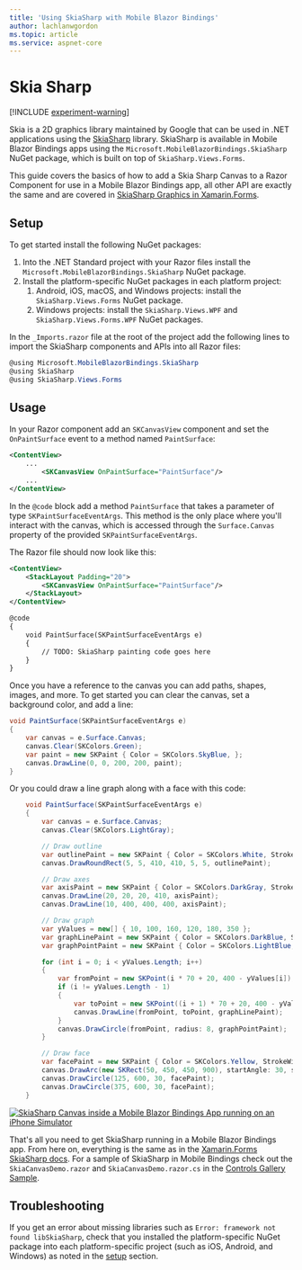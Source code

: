 ```yaml
---
title: 'Using SkiaSharp with Mobile Blazor Bindings'
author: lachlanwgordon
ms.topic: article
ms.service: aspnet-core
---
```


# Skia Sharp

[!INCLUDE [experiment-warning](../includes/experiment-warning.md)]

Skia is a 2D graphics library maintained by Google that can be used in .NET applications using the [SkiaSharp](https://github.com/mono/SkiaSharp) library. SkiaSharp is available in Mobile Blazor Bindings apps using the `Microsoft.MobileBlazorBindings.SkiaSharp` NuGet package, which is built on top of `SkiaSharp.Views.Forms`.

This guide covers the basics of how to add a Skia Sharp Canvas to a Razor Component for use in a Mobile Blazor Bindings app, all other API are exactly the same and are covered in [SkiaSharp Graphics in Xamarin.Forms](/xamarin/xamarin-forms/user-interface/graphics/skiasharp/).

## Setup

To get started install the following NuGet packages:

1. Into the .NET Standard project with your Razor files install the `Microsoft.MobileBlazorBindings.SkiaSharp` NuGet package.
1. Install the platform-specific NuGet packages in each platform project:
    1. Android, iOS, macOS, and Windows projects: install the `SkiaSharp.Views.Forms` NuGet package.
    1. Windows projects: install the `SkiaSharp.Views.WPF` and `SkiaSharp.Views.Forms.WPF` NuGet packages.

In the `_Imports.razor` file at the root of the project add the following lines to import the SkiaSharp components and APIs into all Razor files:

```c#
@using Microsoft.MobileBlazorBindings.SkiaSharp
@using SkiaSharp
@using SkiaSharp.Views.Forms
```

## Usage

In your Razor component add an `SKCanvasView` component and set the `OnPaintSurface` event to a method named `PaintSurface`:

```xml
<ContentView>
    ...
        <SKCanvasView OnPaintSurface="PaintSurface"/>
    ...
</ContentView>
```

In the `@code` block add a method `PaintSurface` that takes a parameter of type `SKPaintSurfaceEventArgs`. This method is the only place where you'll interact with the canvas, which is accessed through the `Surface.Canvas` property of the provided `SKPaintSurfaceEventArgs`.

The Razor file should now look like this:

```xml
<ContentView>
    <StackLayout Padding="20">
        <SKCanvasView OnPaintSurface="PaintSurface"/>
    </StackLayout>
</ContentView>

@code
{
    void PaintSurface(SKPaintSurfaceEventArgs e)
    {
        // TODO: SkiaSharp painting code goes here
    }
}
```

Once you have a reference to the canvas you can add paths, shapes, images, and more. To get started you can clear the canvas, set a background color, and add a line:

```c#
void PaintSurface(SKPaintSurfaceEventArgs e)
{
    var canvas = e.Surface.Canvas;
    canvas.Clear(SKColors.Green);
    var paint = new SKPaint { Color = SKColors.SkyBlue, };
    canvas.DrawLine(0, 0, 200, 200, paint);
}
```

Or you could draw a line graph along with a face with this code:

```csharp
    void PaintSurface(SKPaintSurfaceEventArgs e)
    {
        var canvas = e.Surface.Canvas;
        canvas.Clear(SKColors.LightGray);

        // Draw outline
        var outlinePaint = new SKPaint { Color = SKColors.White, StrokeWidth = 2, };
        canvas.DrawRoundRect(5, 5, 410, 410, 5, 5, outlinePaint);

        // Draw axes
        var axisPaint = new SKPaint { Color = SKColors.DarkGray, StrokeWidth = 5, };
        canvas.DrawLine(20, 20, 20, 410, axisPaint);
        canvas.DrawLine(10, 400, 400, 400, axisPaint);

        // Draw graph
        var yValues = new[] { 10, 100, 160, 120, 180, 350 };
        var graphLinePaint = new SKPaint { Color = SKColors.DarkBlue, StrokeWidth = 4, };
        var graphPointPaint = new SKPaint { Color = SKColors.LightBlue, StrokeWidth = 4, };

        for (int i = 0; i < yValues.Length; i++)
        {
            var fromPoint = new SKPoint(i * 70 + 20, 400 - yValues[i]);
            if (i != yValues.Length - 1)
            {
                var toPoint = new SKPoint((i + 1) * 70 + 20, 400 - yValues[i + 1]);
                canvas.DrawLine(fromPoint, toPoint, graphLinePaint);
            }
            canvas.DrawCircle(fromPoint, radius: 8, graphPointPaint);
        }

        // Draw face
        var facePaint = new SKPaint { Color = SKColors.Yellow, StrokeWidth = 3, };
        canvas.DrawArc(new SKRect(50, 450, 450, 900), startAngle: 30, sweepAngle: 120, useCenter: false, facePaint);
        canvas.DrawCircle(125, 600, 30, facePaint);
        canvas.DrawCircle(375, 600, 30, facePaint);
    }
```

[ ![SkiaSharp Canvas inside a Mobile Blazor Bindings App running on an iPhone Simulator](./media/skiasharp/skiasharp-inline.png) ](./media/skiasharp/skiasharp-expanded.png#lightbox)

That's all you need to get SkiaSharp running in a Mobile Blazor Bindings app. From here on, everything is the same as in the [Xamarin.Forms SkiaSharp docs](/xamarin/xamarin-forms/user-interface/graphics/skiasharp/). For a sample of SkiaSharp in Mobile Bindings check out the `SkiaCanvasDemo.razor` and `SkiaCanvasDemo.razor.cs` in the [Controls Gallery Sample](https://github.com/xamarin/MobileBlazorBindings/tree/master/samples/ControlGallery/ControlGallery/Views).

## Troubleshooting

If you get an error about missing libraries such as `Error: framework not found libSkiaSharp`, check that you installed the platform-specific NuGet package into each platform-specific project (such as iOS, Android, and Windows) as noted in the [setup](#setup) section.
